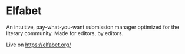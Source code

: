 # Elfabet

An intuitive, pay-what-you-want submission manager optimized for the literary community. Made for editors, by editors.

Live on https://elfabet.org/

